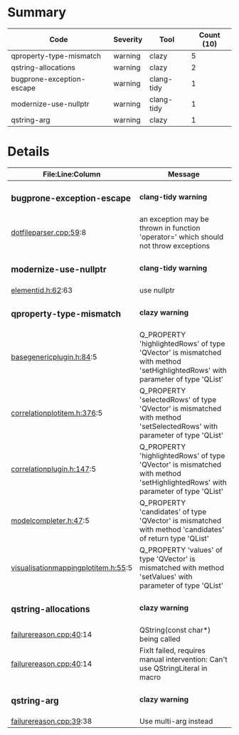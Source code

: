 # Summary
| Code | Severity | Tool | Count (10) |
|---|---|---|---|
| qproperty-type-mismatch | warning | clazy | 5 |
| qstring-allocations | warning | clazy | 2 |
| bugprone-exception-escape | warning | clang-tidy | 1 |
| modernize-use-nullptr | warning | clang-tidy | 1 |
| qstring-arg | warning | clazy | 1 |
# Details
| File:Line:Column | Message |
|---|---|
| <h3>bugprone-exception-escape</h3> | <h4>clang-tidy warning</h4> |
| [dotfileparser.cpp:59](https://github.com/graphia-app/graphia/blob/generic-failure-reason/source/shared/loading/dotfileparser.cpp#L59 "source/shared/loading/dotfileparser.cpp:59"):8 | an exception may be thrown in function 'operator=' which should not throw exceptions |
| <h3>modernize-use-nullptr</h3> | <h4>clang-tidy warning</h4> |
| [elementid.h:62](https://github.com/graphia-app/graphia/blob/generic-failure-reason/source/shared/graph/elementid.h#L62 "source/shared/graph/elementid.h:62"):63 | use nullptr |
| <h3>qproperty-type-mismatch</h3> | <h4>clazy warning</h4> |
| [basegenericplugin.h:84](https://github.com/graphia-app/graphia/blob/generic-failure-reason/source/shared/plugins/basegenericplugin.h#L84 "source/shared/plugins/basegenericplugin.h:84"):5 | Q_PROPERTY 'highlightedRows' of type 'QVector<int>' is mismatched with method 'setHighlightedRows' with parameter of type 'QList<int>' |
| [correlationplotitem.h:376](https://github.com/graphia-app/graphia/blob/generic-failure-reason/source/plugins/correlation/correlationplotitem.h#L376 "source/plugins/correlation/correlationplotitem.h:376"):5 | Q_PROPERTY 'selectedRows' of type 'QVector<int>' is mismatched with method 'setSelectedRows' with parameter of type 'QList<int>' |
| [correlationplugin.h:147](https://github.com/graphia-app/graphia/blob/generic-failure-reason/source/plugins/correlation/correlationplugin.h#L147 "source/plugins/correlation/correlationplugin.h:147"):5 | Q_PROPERTY 'highlightedRows' of type 'QVector<int>' is mismatched with method 'setHighlightedRows' with parameter of type 'QList<int>' |
| [modelcompleter.h:47](https://github.com/graphia-app/graphia/blob/generic-failure-reason/source/shared/utils/modelcompleter.h#L47 "source/shared/utils/modelcompleter.h:47"):5 | Q_PROPERTY 'candidates' of type 'QVector<QModelIndex>' is mismatched with method 'candidates' of return type 'QList<QModelIndex>' |
| [visualisationmappingplotitem.h:55](https://github.com/graphia-app/graphia/blob/generic-failure-reason/source/app/ui/visualisations/visualisationmappingplotitem.h#L55 "source/app/ui/visualisations/visualisationmappingplotitem.h:55"):5 | Q_PROPERTY 'values' of type 'QVector<double>' is mismatched with method 'setValues' with parameter of type 'QList<double>' |
| <h3>qstring-allocations</h3> | <h4>clazy warning</h4> |
| [failurereason.cpp:40](https://github.com/graphia-app/graphia/blob/generic-failure-reason/source/shared/utils/failurereason.cpp#L40 "source/shared/utils/failurereason.cpp:40"):14 | QString(const char*) being called |
| [failurereason.cpp:40](https://github.com/graphia-app/graphia/blob/generic-failure-reason/source/shared/utils/failurereason.cpp#L40 "source/shared/utils/failurereason.cpp:40"):14 | FixIt failed, requires manual intervention:  Can't use QStringLiteral in macro |
| <h3>qstring-arg</h3> | <h4>clazy warning</h4> |
| [failurereason.cpp:39](https://github.com/graphia-app/graphia/blob/generic-failure-reason/source/shared/utils/failurereason.cpp#L39 "source/shared/utils/failurereason.cpp:39"):38 | Use multi-arg instead |
